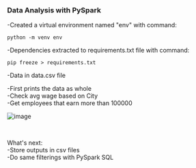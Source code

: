 ### Data Analysis with PySpark      

-Created a virtual environment named "env" with command:     
```
python -m venv env     

```        

-Dependencies extracted to requirements.txt file with command: 
```
pip freeze > requirements.txt

```

-Data in data.csv file      

  -First prints the data as whole    
  -Check avg wage based on City    
  -Get employees that earn more than 100000    

![image](https://github.com/user-attachments/assets/31fdabad-47fa-4398-a5f3-7551ec494d2c)

<br />

What's next:    
-Store outputs in csv files      
-Do same filterings with PySpark SQL     
